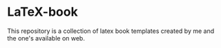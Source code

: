 # LaTeX-book
This repository is a collection of latex book templates created by me and the one's available on web.
